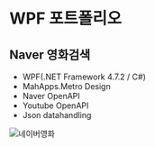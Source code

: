 # WPF 포트폴리오

## Naver 영화검색
- WPF(.NET Framework 4.7.2 / C#)
 - MahApps.Metro Design
 - Naver OpenAPI
 - Youtube OpenAPI
 - Json datahandling
 
![네이버영화](https://github.com/yun10002/StudyWpf/tree/main/capture/interstellar.png)
